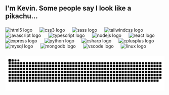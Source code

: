 <h2 align="left">I'm Kevin. Some people say I look like a pikachu...</h2>

###

<div align="left">
  <img src="https://skillicons.dev/icons?i=html" height="66" alt="html5 logo"  />
  <img width="15" />
  <img src="https://skillicons.dev/icons?i=css" height="66" alt="css3 logo"  />
  <img width="15" />
  <img src="https://skillicons.dev/icons?i=sass" height="66" alt="sass logo"  />
  <img width="15" />
  <img src="https://skillicons.dev/icons?i=tailwind" height="66" alt="tailwindcss logo"  />
  <img width="15" />
  <img src="https://skillicons.dev/icons?i=js" height="66" alt="javascript logo"  />
  <img width="15" />
  <img src="https://skillicons.dev/icons?i=ts" height="66" alt="typescript logo"  />
  <img width="15" />
  <img src="https://skillicons.dev/icons?i=nodejs" height="66" alt="nodejs logo"  />
  <img width="15" />
  <img src="https://skillicons.dev/icons?i=react" height="66" alt="react logo"  />
  <img width="15" />
  <img src="https://skillicons.dev/icons?i=express" height="66" alt="express logo"  />
  <img width="15" />
  <img src="https://skillicons.dev/icons?i=py" height="66" alt="python logo"  />
  <img width="15" />
  <img src="https://skillicons.dev/icons?i=cs" height="66" alt="csharp logo"  />
  <img width="15" />
  <img src="https://skillicons.dev/icons?i=cpp" height="66" alt="cplusplus logo"  />
  <img width="15" />
  <img src="https://skillicons.dev/icons?i=mysql" height="66" alt="mysql logo"  />
  <img width="15" />
  <img src="https://skillicons.dev/icons?i=mongodb" height="66" alt="mongodb logo"  />
  <img width="15" />
  <img src="https://skillicons.dev/icons?i=vscode" height="66" alt="vscode logo"  />
  <img width="15" />
  <img src="https://skillicons.dev/icons?i=linux" height="66" alt="linux logo"  />
</div>

###

<img src="https://raw.githubusercontent.com/kevydev/kevydev/output/snake.svg" alt="Snake animation" />

###
